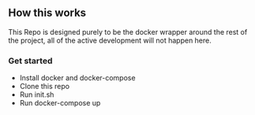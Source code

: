 ## How this works

This Repo is designed purely to be the docker wrapper around the rest of the project, all of the active development will not happen here.

### Get started

- Install docker and docker-compose
- Clone this repo
- Run init.sh
- Run docker-compose up
